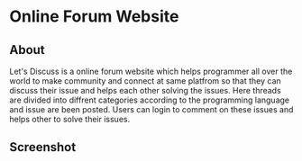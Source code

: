 <h1>Online Forum Website</h1>

<h2>About</h2>
<p>Let's Discuss is a online forum website which helps programmer all over the world to make community and connect at same platfrom so that they can discuss their issue and helps each other solving the issues. Here threads are divided into diffrent categories according to the programming language and issue are been posted. Users can login to comment on these issues and helps other to solve their issues.</p>
<h2>Screenshot</h2>
<img src=""/>

